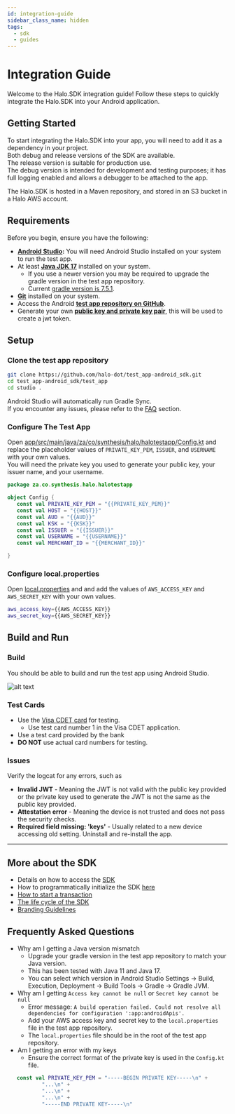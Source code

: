 ```yaml
---
id: integration-guide
sidebar_class_name: hidden
tags:
  - sdk
  - guides
---
```


# Integration Guide

Welcome to the Halo.SDK integration guide! Follow these steps to quickly integrate the Halo.SDK into your Android application.

## Getting Started

To start integrating the Halo.SDK into your app, you will need to add it as a dependency in your project.<br/>
Both debug and release versions of the SDK are available. <br/>
The release version is suitable for production use. <br/>
The debug version is intended for development and testing purposes; it has full logging enabled and allows a debugger to be attached to the app.

The Halo.SDK is hosted in a Maven repository, and stored in an S3 bucket in a Halo AWS account.


## Requirements

Before you begin, ensure you have the following:

- **<a href="https://developer.android.com/studio" target="_blank">Android Studio</a>:** You will need Android Studio installed on your system to run the test app.
- At least **<a href="https://www.oracle.com/java/technologies/downloads/#java17" target="_blank">Java JDK 17</a>** installed on your system.
  - If you use a newer version you may be required to upgrade the gradle version in the test app repository.
  - Current <a href="https://github.com/halo-dot/test_app-android_sdk/blob/master/test_app/gradle/wrapper/gradle-wrapper.properties" target="_blank">gradle version is 7.5.1</a>.
- **<a href="https://git-scm.com/" target="_blank">Git</a>** installed on your system.
- Access the Android **<a href="https://github.com/halo-dot/test_app-android_sdk" target="_blank">test app repository on GitHub</a>**.
- Generate your own **<a href="https://go.developerportal.qa.haloplus.io/docs/jwt" target="_blank">public key and private key pair</a>**, this will be used to create a jwt token.

## Setup

### Clone the test app repository

```bash
git clone https://github.com/halo-dot/test_app-android_sdk.git
cd test_app-android_sdk/test_app
cd studio .
```

Android Studio will automatically run Gradle Sync.<br/>
If you encounter any issues, please refer to the [FAQ](#frequently-asked-questions) section.

### Configure The Test App

Open [app/src/main/java/za/co/synthesis/halo/halotestapp/Config.kt](https://github.com/halo-dot/test_app-android_sdk/blob/master/test_app/app/src/main/java/za/co/synthesis/halo/halotestapp/Config.kt) and replace the placeholder values of `PRIVATE_KEY_PEM`, `ISSUER`, and `USERNAME` with your own values.<br/>
You will need the private key you used to generate your public key, your issuer name, and your username.

```kotlin
package za.co.synthesis.halo.halotestapp

object Config {
   const val PRIVATE_KEY_PEM = "{{PRIVATE_KEY_PEM}}"
   const val HOST = "{{HOST}}"
   const val AUD = "{{AUD}}"
   const val KSK = "{{KSK}}"
   const val ISSUER = "{{ISSUER}}"
   const val USERNAME = "{{USERNAME}}"
   const val MERCHANT_ID = "{{MERCHANT_ID}}"

}
```
### Configure local.properties

Open [local.properties](https://github.com/halo-dot/test_app-android_sdk/blob/master/test_app/local.properties) and and add the values of `AWS_ACCESS_KEY` and `AWS_SECRET_KEY` with your own values.

```bash
aws_access_key={{AWS_ACCESS_KEY}}
aws_secret_key={{AWS_SECRET_KEY}}
```

## Build and Run

### Build

You should be able to build and run the test app using Android Studio.

![alt text](image.png)

### Test Cards

- Use the <a href="https://play.google.com/store/apps/details?id=com.visa.app.cdet&hl=en_ZA" target="_blank">Visa CDET card</a> for testing.<br/>
  - Use test card number 1 in the Visa CDET application.
- Use a test card provided by the bank
- **DO NOT** use actual card numbers for testing.

### Issues

Verify the logcat for any errors, such as

* __Invalid JWT__ - Meaning the JWT is not valid with the public key provided or the private key used to generate the JWT is not the same as the public key provided.
* __Attestation error__ - Meaning the device is not trusted and does not pass the security checks.
* __Required field missing: 'keys'__ - Usually related to a new device accessing old setting. Uninstall and re-install the app.

<hr/>

## More about the SDK

- Details on how to access the <a href="http://docs.halodot.io/docs/documentations/sdk/getting-started-with-sdk" target="_blank">SDK</a>
- How to programmatically initialize the SDK <a href="http://docs.halodot.io/docs/documentations/sdk/sdk-integration-guide#6-initiallization-of-the-sdk" target="_blank">here</a>
- <a href="http://docs.halodot.io/docs/documentations/sdk/sdk-integration-guide/#7-transaction-flow" target="_blank">How to start a transaction</a>
- <a href="http://docs.halodot.io/docs/documentations/sdk/sdk-integration-guide#5-life-cycle-methods" target="_blank">The life cycle of the SDK </a>
- <a href="http://docs.halodot.io/docs/documentations/sdk/branding-guidelines" target="_blank">Branding Guidelines</a>

## Frequently Asked Questions

- Why am I getting a Java version mismatch
  - Upgrade your gradle version in the test app repository to match your Java version.
  - This has been tested with Java 11 and Java 17.
  - You can select which version in Android Studio Settings -> Build, Execution, Deployment -> Build Tools -> Gradle -> Gradle JVM.
- Why am I getting `Access key cannot be null` or `Secret key cannot be null`
  - Error message: `A build operation failed. Could not resolve all dependencies for configuration ':app:androidApis'.`
  - Add your AWS access key and secret key to the `local.properties` file in the test app repository.
  - The `local.properties` file should be in the root of the test app repository.
- Am I getting an error with my keys
  - Ensure the correct format of the private key is used in the `Config.kt` file.
```kotlin
   const val PRIVATE_KEY_PEM = "-----BEGIN PRIVATE KEY-----\n" +
           "...\n" +
           "...\n" +
           "...\n" +
           "-----END PRIVATE KEY-----\n"
```
